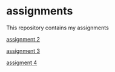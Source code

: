 # assignments
This repository contains my assignments 

[assignment 2](https://github.com/laurabronneberg/assignments/blob/master/assignment2.ipynb)

[assignment 3](https://github.com/laurabronneberg/assignments/blob/master/assignment3%20filled%20in.ipynb)

[assigment 4](https://github.com/laurabronneberg/assignments/blob/master/assignment4.ipynb) 
